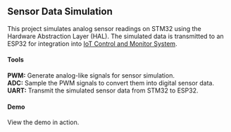 ## Sensor Data Simulation

This project simulates analog sensor readings on STM32 using the Hardware Abstraction Layer (HAL). The simulated data is transmitted to an ESP32 for integration into [IoT Control and Monitor System](https://github.com/HajjSalad/ESP32-IoT-Control-and-Monitor-System).

#### Tools
**PWM:** Generate analog-like signals for sensor simulation.<br>
**ADC:** Sample the PWM signals to convert them into digital sensor data.<br>
**UART:** Transmit the simulated sensor data from STM32 to ESP32.<br>

#### Demo
View the demo in action.
